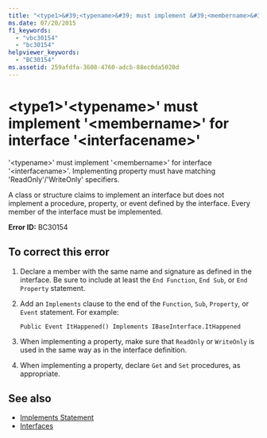 ```yaml
---
title: "<type1>&#39;<typename>&#39; must implement &#39;<membername>&#39; for interface &#39;<interfacename>&#39;"
ms.date: 07/20/2015
f1_keywords: 
  - "vbc30154"
  - "bc30154"
helpviewer_keywords: 
  - "BC30154"
ms.assetid: 259afdfa-3608-4760-adcb-88ec0da5020d
---
```

# \<type1>&#39;\<typename>&#39; must implement &#39;\<membername>&#39; for interface &#39;\<interfacename>&#39;
'\<typename>' must implement '\<membername>' for interface '\<interfacename>'. Implementing property must have matching 'ReadOnly'/'WriteOnly' specifiers.  
  
 A class or structure claims to implement an interface but does not implement a procedure, property, or event defined by the interface. Every member of the interface must be implemented.  
  
 **Error ID:** BC30154  
  
## To correct this error  
  
1.  Declare a member with the same name and signature as defined in the interface. Be sure to include at least the `End Function`, `End Sub`, or `End Property` statement.  
  
2.  Add an `Implements` clause to the end of the `Function`, `Sub`, `Property`, or `Event` statement. For example:  
  
    ```  
    Public Event ItHappened() Implements IBaseInterface.ItHappened  
    ```  
  
3.  When implementing a property, make sure that `ReadOnly` or `WriteOnly` is used in the same way as in the interface definition.  
  
4.  When implementing a property, declare `Get` and `Set` procedures, as appropriate.  
  
## See also
- [Implements Statement](../../../visual-basic/language-reference/statements/implements-statement.md)
- [Interfaces](../../../visual-basic/programming-guide/language-features/interfaces/index.md)
